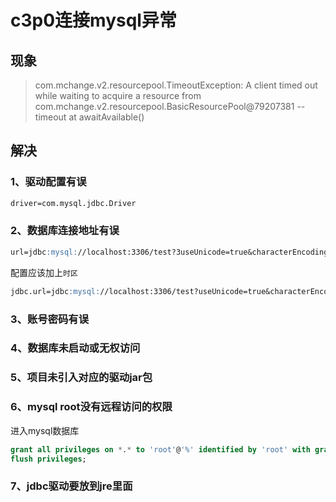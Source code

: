# c3p0连接mysql异常

## 现象

> com.mchange.v2.resourcepool.TimeoutException: A client timed out while waiting to acquire a resource from com.mchange.v2.resourcepool.BasicResourcePool@79207381 -- timeout at awaitAvailable()

## 解决
### 1、驱动配置有误
```markdown
driver=com.mysql.jdbc.Driver
```

### 2、数据库连接地址有误
```markdown
url=jdbc:mysql://localhost:3306/test?3useUnicode=true&characterEncoding=utf8
```

配置应该加上`时区`

```markdown
jdbc.url=jdbc:mysql://localhost:3306/test?useUnicode=true&characterEncoding=utf8&useSSL=false&serverTimezone=Asia/Shanghai
```

### 3、账号密码有误

### 4、数据库未启动或无权访问

### 5、项目未引入对应的驱动jar包

### 6、mysql root没有远程访问的权限
进入mysql数据库
```sql
grant all privileges on *.* to 'root'@'%' identified by 'root' with grant option;
flush privileges;
```

### 7、jdbc驱动要放到jre里面



<ad/>
<comment/>